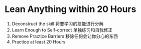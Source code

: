 # Lean Anything within 20 Hours

1. Deconstruct the skill 将要学习的技能进行分解
2. Learn Enough to Self-correct 单独练习和自我修正
3. Remove Practice Barriers 移除任何会让你分心的东西
4. Practice at least 20 Hours
